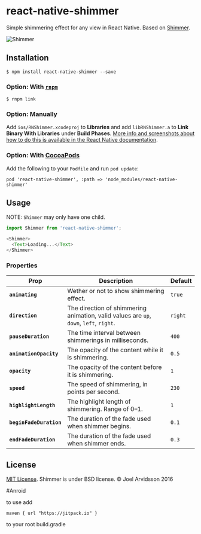 # react-native-shimmer

Simple shimmering effect for any view in React Native. Based on [Shimmer](https://github.com/facebook/Shimmer).

![Shimmer](https://github.com/facebook/Shimmer/blob/master/shimmer.gif?raw=true)

## Installation

`$ npm install react-native-shimmer --save`

### Option: With [`rnpm`](https://github.com/rnpm/rnpm)

`$ rnpm link`

### Option: Manually

Add `ios/RNShimmer.xcodeproj` to **Libraries** and add `libRNShimmer.a` to **Link Binary With Libraries** under **Build Phases**. [More info and screenshots about how to do this is available in the React Native documentation](http://facebook.github.io/react-native/docs/linking-libraries-ios.html#content).

### Option: With [CocoaPods](https://cocoapods.org/)

Add the following to your `Podfile` and run `pod update`:

```
pod 'react-native-shimmer', :path => 'node_modules/react-native-shimmer'
```

## Usage

NOTE: `Shimmer` may only have one child.

```js
import Shimmer from 'react-native-shimmer';

<Shimmer>
  <Text>Loading...</Text>
</Shimmer>
```

### Properties

| Prop | Description | Default |
|---|---|---|
|**`animating`**|Wether or not to show shimmering effect. |`true`|
|**`direction`**|The direction of shimmering animation, valid values are `up`, `down`, `left`, `right`. |`right`|
|**`pauseDuration`**|The time interval between shimmerings in milliseconds. |`400`|
|**`animationOpacity`**|The opacity of the content while it is shimmering. |`0.5`|
|**`opacity`**|The opacity of the content before it is shimmering. |`1`|
|**`speed`**|The speed of shimmering, in points per second. |`230`|
|**`highlightLength`**|The highlight length of shimmering. Range of 0–1. |`1`|
|**`beginFadeDuration`**|The duration of the fade used when shimmer begins. |`0.1`|
|**`endFadeDuration`**|The duration of the fade used when shimmer ends. |`0.3`|

## License

[MIT License](http://opensource.org/licenses/mit-license.html). Shimmer is under BSD license. © Joel Arvidsson 2016


#Anroid

to use add
```
maven { url "https://jitpack.io" }
```
to your root build.gradle
